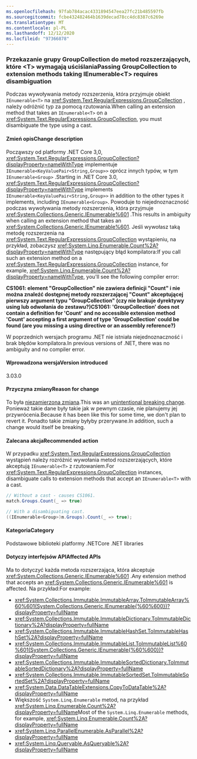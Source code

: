 ```yaml
---
ms.openlocfilehash: 97fab784acac4331894547eea27fc21b485597fb
ms.sourcegitcommit: fcbe432482464b1639decad78cc4dc8387c6269e
ms.translationtype: MT
ms.contentlocale: pl-PL
ms.lasthandoff: 12/12/2020
ms.locfileid: "97366878"
---
```

### <a name="passing-groupcollection-to-extension-methods-taking-ienumerablet-requires-disambiguation"></a><span data-ttu-id="4f94e-101">Przekazanie grupy GroupCollection do metod rozszerzających, które \<T> wymagają uściślania</span><span class="sxs-lookup"><span data-stu-id="4f94e-101">Passing GroupCollection to extension methods taking IEnumerable\<T> requires disambiguation</span></span>

<span data-ttu-id="4f94e-102">Podczas wywoływania metody rozszerzenia, która przyjmuje obiekt `IEnumerable<T>` na <xref:System.Text.RegularExpressions.GroupCollection> , należy odróżnić typ za pomocą rzutowania.</span><span class="sxs-lookup"><span data-stu-id="4f94e-102">When calling an extension method that takes an `IEnumerable<T>` on a <xref:System.Text.RegularExpressions.GroupCollection>, you must disambiguate the type using a cast.</span></span>

#### <a name="change-description"></a><span data-ttu-id="4f94e-103">Zmień opis</span><span class="sxs-lookup"><span data-stu-id="4f94e-103">Change description</span></span>

<span data-ttu-id="4f94e-104">Począwszy od platformy .NET Core 3,0, <xref:System.Text.RegularExpressions.GroupCollection?displayProperty=nameWithType> implementuje `IEnumerable<KeyValuePair<String,Group>>` oprócz innych typów, w tym `IEnumerable<Group>` .</span><span class="sxs-lookup"><span data-stu-id="4f94e-104">Starting in .NET Core 3.0, <xref:System.Text.RegularExpressions.GroupCollection?displayProperty=nameWithType> implements `IEnumerable<KeyValuePair<String,Group>>` in addition to the other types it implements, including `IEnumerable<Group>`.</span></span> <span data-ttu-id="4f94e-105">Powoduje to niejednoznaczność podczas wywoływania metody rozszerzenia, która przyjmuje <xref:System.Collections.Generic.IEnumerable%601> .</span><span class="sxs-lookup"><span data-stu-id="4f94e-105">This results in ambiguity when calling an extension method that takes an <xref:System.Collections.Generic.IEnumerable%601>.</span></span> <span data-ttu-id="4f94e-106">Jeśli wywołasz taką metodę rozszerzenia na <xref:System.Text.RegularExpressions.GroupCollection> wystąpieniu, na przykład, zobaczysz <xref:System.Linq.Enumerable.Count%2A?displayProperty=nameWithType> następujący błąd kompilatora:</span><span class="sxs-lookup"><span data-stu-id="4f94e-106">If you call such an extension method on a <xref:System.Text.RegularExpressions.GroupCollection> instance, for example, <xref:System.Linq.Enumerable.Count%2A?displayProperty=nameWithType>, you'll see the following compiler error:</span></span>

<span data-ttu-id="4f94e-107">**CS1061: element "GroupCollection" nie zawiera definicji "Count" i nie można znaleźć dostępnej metody rozszerzającej "Count" akceptującej pierwszy argument typu "GroupCollection" (czy nie brakuje dyrektywy using lub odwołania do zestawu?)**</span><span class="sxs-lookup"><span data-stu-id="4f94e-107">**CS1061: 'GroupCollection' does not contain a definition for 'Count' and no accessible extension method 'Count' accepting a first argument of type 'GroupCollection' could be found (are you missing a using directive or an assembly reference?)**</span></span>

<span data-ttu-id="4f94e-108">W poprzednich wersjach programu .NET nie istniała niejednoznaczność i brak błędów kompilatora.</span><span class="sxs-lookup"><span data-stu-id="4f94e-108">In previous versions of .NET, there was no ambiguity and no compiler error.</span></span>

#### <a name="version-introduced"></a><span data-ttu-id="4f94e-109">Wprowadzona wersja</span><span class="sxs-lookup"><span data-stu-id="4f94e-109">Version introduced</span></span>

<span data-ttu-id="4f94e-110">3.0</span><span class="sxs-lookup"><span data-stu-id="4f94e-110">3.0</span></span>

#### <a name="reason-for-change"></a><span data-ttu-id="4f94e-111">Przyczyna zmiany</span><span class="sxs-lookup"><span data-stu-id="4f94e-111">Reason for change</span></span>

<span data-ttu-id="4f94e-112">To była [niezamierzona zmiana](https://github.com/dotnet/corefx/pull/30077).</span><span class="sxs-lookup"><span data-stu-id="4f94e-112">This was an [unintentional breaking change](https://github.com/dotnet/corefx/pull/30077).</span></span> <span data-ttu-id="4f94e-113">Ponieważ takie dane były takie jak w pewnym czasie, nie planujemy jej przywrócenia.</span><span class="sxs-lookup"><span data-stu-id="4f94e-113">Because it has been like this for some time, we don't plan to revert it.</span></span> <span data-ttu-id="4f94e-114">Ponadto takie zmiany byłyby przerywane.</span><span class="sxs-lookup"><span data-stu-id="4f94e-114">In addition, such a change would itself be breaking.</span></span>

#### <a name="recommended-action"></a><span data-ttu-id="4f94e-115">Zalecana akcja</span><span class="sxs-lookup"><span data-stu-id="4f94e-115">Recommended action</span></span>

<span data-ttu-id="4f94e-116">W przypadku <xref:System.Text.RegularExpressions.GroupCollection> wystąpień należy rozróżnić wywołania metod rozszerzających, które akceptują `IEnumerable<T>` z rzutowaniem.</span><span class="sxs-lookup"><span data-stu-id="4f94e-116">For <xref:System.Text.RegularExpressions.GroupCollection> instances, disambiguate calls to extension methods that accept an `IEnumerable<T>` with a cast.</span></span>

```csharp
// Without a cast - causes CS1061.
match.Groups.Count(_ => true)

// With a disambiguating cast.
((IEnumerable<Group>)m.Groups).Count(_ => true);
```

#### <a name="category"></a><span data-ttu-id="4f94e-117">Kategoria</span><span class="sxs-lookup"><span data-stu-id="4f94e-117">Category</span></span>

<span data-ttu-id="4f94e-118">Podstawowe biblioteki platformy .NET</span><span class="sxs-lookup"><span data-stu-id="4f94e-118">Core .NET libraries</span></span>

#### <a name="affected-apis"></a><span data-ttu-id="4f94e-119">Dotyczy interfejsów API</span><span class="sxs-lookup"><span data-stu-id="4f94e-119">Affected APIs</span></span>

<span data-ttu-id="4f94e-120">Ma to dotyczyć każda metoda rozszerzająca, która akceptuje <xref:System.Collections.Generic.IEnumerable%601> .</span><span class="sxs-lookup"><span data-stu-id="4f94e-120">Any extension method that accepts an <xref:System.Collections.Generic.IEnumerable%601> is affected.</span></span> <span data-ttu-id="4f94e-121">Na przykład:</span><span class="sxs-lookup"><span data-stu-id="4f94e-121">For example:</span></span>

- <xref:System.Collections.Immutable.ImmutableArray.ToImmutableArray%60%601(System.Collections.Generic.IEnumerable{%60%600})?displayProperty=fullName>
- <xref:System.Collections.Immutable.ImmutableDictionary.ToImmutableDictionary%2A?displayProperty=fullName>
- <xref:System.Collections.Immutable.ImmutableHashSet.ToImmutableHashSet%2A?displayProperty=fullName>
- <xref:System.Collections.Immutable.ImmutableList.ToImmutableList%60%601(System.Collections.Generic.IEnumerable{%60%600})?displayProperty=fullName>
- <xref:System.Collections.Immutable.ImmutableSortedDictionary.ToImmutableSortedDictionary%2A?displayProperty=fullName>
- <xref:System.Collections.Immutable.ImmutableSortedSet.ToImmutableSortedSet%2A?displayProperty=fullName>
- <xref:System.Data.DataTableExtensions.CopyToDataTable%2A?displayProperty=fullName>
- <span data-ttu-id="4f94e-122">Większość `System.Linq.Enumerable` metod, na przykład <xref:System.Linq.Enumerable.Count%2A?displayProperty=fullName></span><span class="sxs-lookup"><span data-stu-id="4f94e-122">Most of the `System.Linq.Enumerable` methods, for example, <xref:System.Linq.Enumerable.Count%2A?displayProperty=fullName></span></span>
- <xref:System.Linq.ParallelEnumerable.AsParallel%2A?displayProperty=fullName>
- <xref:System.Linq.Queryable.AsQueryable%2A?displayProperty=fullName>

<!--

#### Affected APIs

- ``M:System.Collections.Immutable.ImmutableArray.ToImmutableArray``1(System.Collections.Generic.IEnumerable{``0})``
- `Overload:System.Collections.Immutable.ImmutableDictionary.ToImmutableDictionary`
- `Overload:System.Collections.Immutable.ImmutableHashSet.ToImmutableHashSet`
- ``M:System.Collections.Immutable.ImmutableList.ToImmutableList``1(System.Collections.Generic.IEnumerable{``0})``
- `Overload:System.Collections.Immutable.ImmutableSortedDictionary.ToImmutableSortedDictionary`
- `Overload:System.Collections.Immutable.ImmutableSortedSet.ToImmutableSortedSet`
- `Overload:System.Data.DataTableExtensions.CopyToDataTable`
- `Overload:System.Linq.Enumerable.Count`
- `Overload:System.Linq.ParallelEnumerable.AsParallel`
- `Overload:System.Linq.Queryable.AsQueryable`

-->

